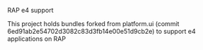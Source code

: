 RAP e4 support

This project holds bundles forked from platform.ui (commit 6ed91ab2e54702d3082c83d3fb14e00e51d9cb2e) to support e4 applications on RAP
